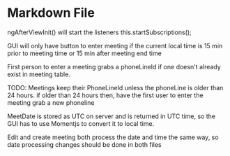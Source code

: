 ﻿# Markdown File

ngAfterViewInit() will start the listeners this.startSubscriptions();

GUI will only have button to enter meeting if
the current local time is 15 min prior to meeting 
time or 15 min after meeting end time

First person to enter a meeting grabs a phoneLineId if 
one doesn't already exist in meeting table.

TODO: Meetings keep their PhoneLineId unless the phoneLine is older than 24 hours.
if older than 24 hours then, have the first user to enter the meeting grab a new phoneline

MeetDate is stored as UTC on server and is returned in UTC time, so the GUI has to 
use Momentjs to convert it to local time.

Edit and create meeting both process the date and time the same way, so
date processing changes should be done in both files



